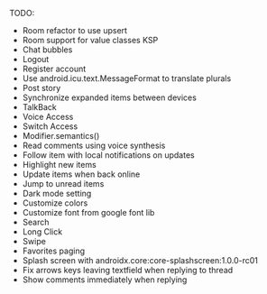 TODO:
 + Room refactor to use upsert
 + Room support for value classes KSP
 + Chat bubbles
 + Logout
 + Register account
 + Use android.icu.text.MessageFormat to translate plurals
 + Post story
 + Synchronize expanded items between devices
 + TalkBack
 + Voice Access
 + Switch Access
 + Modifier.semantics()
 + Read comments using voice synthesis
 + Follow item with local notifications on updates
 + Highlight new items
 + Update items when back online
 + Jump to unread items
 + Dark mode setting
 + Customize colors
 + Customize font from google font lib
 + Search
 + Long Click
 + Swipe
 + Favorites paging
 + Splash screen with androidx.core:core-splashscreen:1.0.0-rc01
 + Fix arrows keys leaving textfield when replying to thread
 + Show comments immediately when replying
